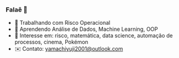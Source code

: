 ### Falaê 👋

- 💼 Trabalhando com Risco Operacional
- 🌱 Aprendendo Análise de Dados, Machine Learning, OOP
- 🔭 Interesse em: risco, matemática, data science, automação de processos, cinema, Pokémon
- ✉️ Contato: yamachiyuji2001@outlook.com

